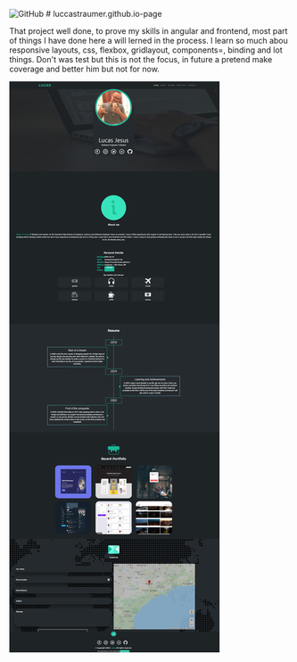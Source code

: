 

![GitHub](https://img.shields.io/github/license/luccastraumer/luccastraumer.github.io) # luccastraumer.github.io-page

That project well done, to prove my skills in angular and frontend, most part of things I have done here a will lerned in the process. I learn so much abou responsive layouts, css, flexbox, gridlayout, components=, binding and lot things. Don't was test but this is not the focus, in future a pretend make coverage and better him but not for now. 


![Image of my web page](https://raw.githubusercontent.com/LuccasTraumer/luccastraumer.github.io/main/webpage/src/assets/Webpage.jpg
)
